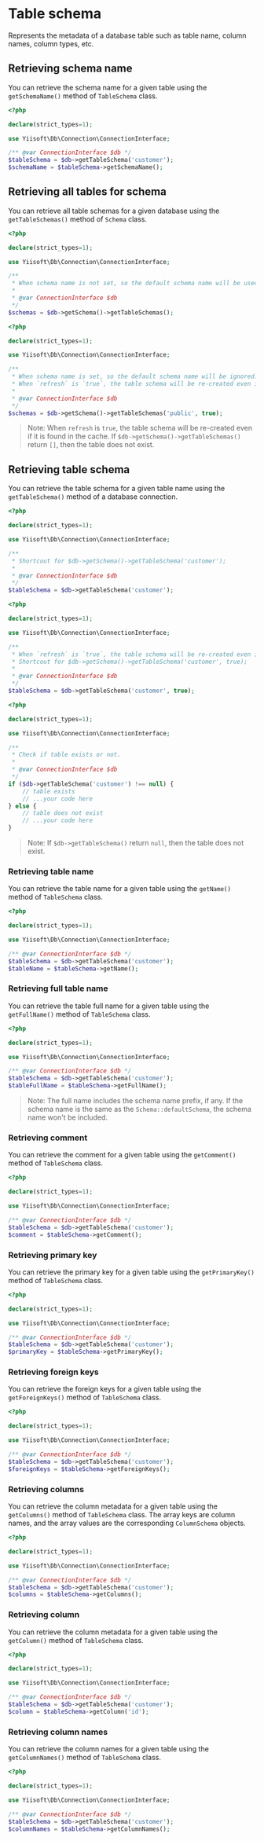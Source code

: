 # Table schema

Represents the metadata of a database table such as table name, column names, column types, etc.

## Retrieving schema name

You can retrieve the schema name for a given table using the `getSchemaName()` method of `TableSchema` class.

```php
<?php

declare(strict_types=1);

use Yiisoft\Db\Connection\ConnectionInterface;

/** @var ConnectionInterface $db */
$tableSchema = $db->getTableSchema('customer');
$schemaName = $tableSchema->getSchemaName();
```

## Retrieving all tables for schema

You can retrieve all table schemas for a given database using the `getTableSchemas()` method of `Schema` class.

```php
<?php

declare(strict_types=1);

use Yiisoft\Db\Connection\ConnectionInterface;

/**
 * When schema name is not set, so the default schema name will be used.
 * 
 * @var ConnectionInterface $db
 */
$schemas = $db->getSchema()->getTableSchemas();
```

```php
<?php

declare(strict_types=1);

use Yiisoft\Db\Connection\ConnectionInterface;

/**
 * When schema name is set, so the default schema name will be ignored.
 * When `refresh` is `true`, the table schema will be re-created even if it is found in the cache.
 * 
 * @var ConnectionInterface $db
 */
$schemas = $db->getSchema()->getTableSchemas('public', true);
```

> Note: When `refresh` is `true`, the table schema will be re-created even if it is found in the cache.
> If `$db->getSchema()->getTableSchemas()` return `[]`, then the table does not exist.

## Retrieving table schema

You can retrieve the table schema for a given table name using the `getTableSchema()` method of a database connection.

```php
<?php

declare(strict_types=1);

use Yiisoft\Db\Connection\ConnectionInterface;

/**
 * Shortcout for $db->getSchema()->getTableSchema('customer');
 * 
 * @var ConnectionInterface $db
 */
$tableSchema = $db->getTableSchema('customer');
```

```php
<?php

declare(strict_types=1);

use Yiisoft\Db\Connection\ConnectionInterface;

/**
 * When `refresh` is `true`, the table schema will be re-created even if it is found in the cache.
 * Shortcout for $db->getSchema()->getTableSchema('customer', true);
 * 
 * @var ConnectionInterface $db
 */
$tableSchema = $db->getTableSchema('customer', true);
```

```php
<?php

declare(strict_types=1);

use Yiisoft\Db\Connection\ConnectionInterface;

/**
 * Check if table exists or not.
 *  
 * @var ConnectionInterface $db
 */
if ($db->getTableSchema('customer') !== null) {
    // table exists
    // ...your code here
} else {
    // table does not exist
    // ...your code here
}
```

> Note: If `$db->getTableSchema()` return `null`, then the table does not exist.

### Retrieving table name

You can retrieve the table name for a given table using the `getName()` method of `TableSchema` class.

```php
<?php

declare(strict_types=1);

use Yiisoft\Db\Connection\ConnectionInterface;

/** @var ConnectionInterface $db */
$tableSchema = $db->getTableSchema('customer');
$tableName = $tableSchema->getName();
```

### Retrieving full table name

You can retrieve the table full name for a given table using the `getFullName()` method of `TableSchema` class.

```php
<?php

declare(strict_types=1);

use Yiisoft\Db\Connection\ConnectionInterface;

/** @var ConnectionInterface $db */
$tableSchema = $db->getTableSchema('customer');
$tableFullName = $tableSchema->getFullName();
```

> Note: The full name includes the schema name prefix, if any. 
> If the schema name is the same as the `Schema::defaultSchema`, the schema name won't be included.

### Retrieving comment

You can retrieve the comment for a given table using the `getComment()` method of `TableSchema` class.

```php
<?php

declare(strict_types=1);

use Yiisoft\Db\Connection\ConnectionInterface;

/** @var ConnectionInterface $db */
$tableSchema = $db->getTableSchema('customer');
$comment = $tableSchema->getComment();
```

### Retrieving primary key

You can retrieve the primary key for a given table using the `getPrimaryKey()` method of `TableSchema` class.

```php
<?php

declare(strict_types=1);

use Yiisoft\Db\Connection\ConnectionInterface;

/** @var ConnectionInterface $db */
$tableSchema = $db->getTableSchema('customer');
$primaryKey = $tableSchema->getPrimaryKey();
```

### Retrieving foreign keys

You can retrieve the foreign keys for a given table using the `getForeignKeys()` method of `TableSchema` class.

```php
<?php

declare(strict_types=1);

use Yiisoft\Db\Connection\ConnectionInterface;

/** @var ConnectionInterface $db */
$tableSchema = $db->getTableSchema('customer');
$foreignKeys = $tableSchema->getForeignKeys();
```

### Retrieving columns

You can retrieve the column metadata for a given table using the `getColumns()` method of `TableSchema` class.
The array keys are column names, and the array values are the corresponding `ColumnSchema` objects.

```php
<?php

declare(strict_types=1);

use Yiisoft\Db\Connection\ConnectionInterface;

/** @var ConnectionInterface $db */
$tableSchema = $db->getTableSchema('customer');
$columns = $tableSchema->getColumns();
```

### Retrieving column

You can retrieve the column metadata for a given table using the `getColumn()` method of `TableSchema` class.

```php
<?php

declare(strict_types=1);

use Yiisoft\Db\Connection\ConnectionInterface;

/** @var ConnectionInterface $db */
$tableSchema = $db->getTableSchema('customer');
$column = $tableSchema->getColumn('id');
```

### Retrieving column names

You can retrieve the column names for a given table using the `getColumnNames()` method of `TableSchema` class.

```php
<?php

declare(strict_types=1);

use Yiisoft\Db\Connection\ConnectionInterface;

/** @var ConnectionInterface $db */
$tableSchema = $db->getTableSchema('customer');
$columnNames = $tableSchema->getColumnNames();
```
